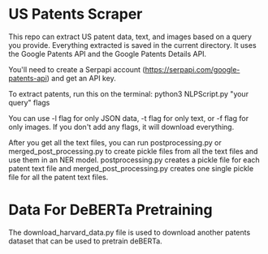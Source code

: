 # US Patents Scraper

This repo can extract US patent data, text, and images based on a query you provide. Everything extracted is saved in the current directory.
It uses the Google Patents API and the Google Patents Details API.

You'll need to create a Serpapi account (https://serpapi.com/google-patents-api) and get an API key.

To extract patents, run this on the terminal:
python3 NLPScript.py "your query" flags

You can use -l flag for only JSON data, -t flag for only text, or -f flag for only images. If you don't add any flags, it will download everything.

After you get all the text files, you can run postprocessing.py or merged_post_processing.py to create pickle files from all the text files and use them in an NER model.
postprocessing.py creates a pickle file for each patent text file and merged_post_processing.py creates one single pickle file for all the patent text files.

# Data For DeBERTa Pretraining

The download_harvard_data.py file is used to download another patents dataset that can be used to pretrain deBERTa.